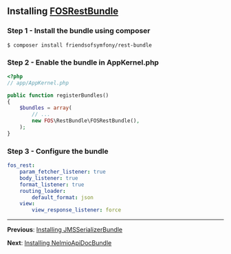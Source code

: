 ## Installing [FOSRestBundle](https://github.com/FriendsOfSymfony/FOSRestBundle)
### Step 1 - Install the bundle using composer

```
$ composer install friendsofsymfony/rest-bundle

```

### Step 2 - Enable the bundle in AppKernel.php

```php
<?php
// app/AppKernel.php

public function registerBundles()
{
    $bundles = array(
        // ...
        new FOS\RestBundle\FOSRestBundle(),
    );
}
```
### Step 3 - Configure the bundle
```yaml
fos_rest:
    param_fetcher_listener: true
    body_listener: true
    format_listener: true
    routing_loader:
        default_format: json
    view:
        view_response_listener: force
```
---

**Previous**: [Installing JMSSerializerBundle](1_installing_jms_serializer.md)

**Next**: [Installing NelmioApiDocBundle](3_installing_nelmio_apidoc.md)
